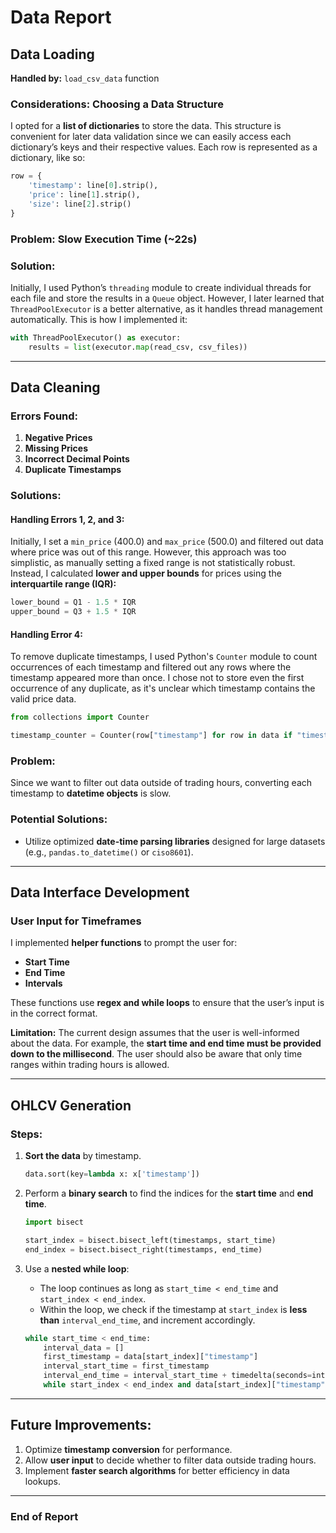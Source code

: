 # Data Report

## Data Loading

**Handled by:** `load_csv_data` function

### Considerations: Choosing a Data Structure

I opted for a **list of dictionaries** to store the data. This structure is convenient for later data validation since we can easily access each dictionary’s keys and their respective values. Each row is represented as a dictionary, like so:

```python
row = {
    'timestamp': line[0].strip(),
    'price': line[1].strip(),
    'size': line[2].strip()
}
```

### Problem: Slow Execution Time (~22s)

### Solution:
Initially, I used Python’s `threading` module to create individual threads for each file and store the results in a `Queue` object. However, I later learned that `ThreadPoolExecutor` is a better alternative, as it handles thread management automatically. This is how I implemented it:

```python
with ThreadPoolExecutor() as executor:
    results = list(executor.map(read_csv, csv_files))
```

---

## Data Cleaning

### Errors Found:
1. **Negative Prices**
2. **Missing Prices**
3. **Incorrect Decimal Points**
4. **Duplicate Timestamps**

### Solutions:
#### Handling Errors 1, 2, and 3:
Initially, I set a `min_price` (400.0) and `max_price` (500.0) and filtered out data where price was out of this range. However, this approach was too simplistic, as manually setting a fixed range is not statistically robust. Instead, I calculated **lower and upper bounds** for prices using the **interquartile range (IQR):**

```python
lower_bound = Q1 - 1.5 * IQR
upper_bound = Q3 + 1.5 * IQR
```

#### Handling Error 4:
To remove duplicate timestamps, I used Python's `Counter` module to count occurrences of each timestamp and filtered out any rows where the timestamp appeared more than once. I chose not to store even the first occurrence of any duplicate, as it's unclear which timestamp contains the valid price data.

```python
from collections import Counter

timestamp_counter = Counter(row["timestamp"] for row in data if "timestamp" in row)
```

### Problem:
Since we want to filter out data outside of trading hours, converting each timestamp to **datetime objects** is slow.

### Potential Solutions:
- Utilize optimized **date-time parsing libraries** designed for large datasets (e.g., `pandas.to_datetime()` or `ciso8601`).

---

## Data Interface Development

### User Input for Timeframes
I implemented **helper functions** to prompt the user for:
- **Start Time**
- **End Time**
- **Intervals**

These functions use **regex and while loops** to ensure that the user’s input is in the correct format.

**Limitation:** The current design assumes that the user is well-informed about the data. For example, the **start time and end time must be provided down to the millisecond**. The user should also be aware that only time ranges within trading hours is allowed.

---

## OHLCV Generation

### Steps:
1. **Sort the data** by timestamp.

    ```python
    data.sort(key=lambda x: x['timestamp'])
    ```

2. Perform a **binary search** to find the indices for the **start time** and **end time**.

    ```python
    import bisect
    
    start_index = bisect.bisect_left(timestamps, start_time)
    end_index = bisect.bisect_right(timestamps, end_time)
    ```

3. Use a **nested while loop**:
   - The loop continues as long as `start_time < end_time` and `start_index < end_index`.
   - Within the loop, we check if the timestamp at `start_index` is **less than** `interval_end_time`, and increment accordingly.

    ```python
    while start_time < end_time:
        interval_data = []
        first_timestamp = data[start_index]["timestamp"]  
        interval_start_time = first_timestamp  
        interval_end_time = interval_start_time + timedelta(seconds=interval)
        while start_index < end_index and data[start_index]["timestamp"] < interval_end_time:
    ```

---

## Future Improvements:
1. Optimize **timestamp conversion** for performance.
2. Allow **user input** to decide whether to filter data outside trading hours.
3. Implement **faster search algorithms** for better efficiency in data lookups.

---

### **End of Report**
